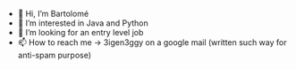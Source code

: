 - 👋 Hi, I’m Bartolomé
- 👀 I’m interested in Java and Python
- 💞️ I’m looking for an entry level job
- 📫 How to reach me -> 3igen3ggy on a google mail (written such way for anti-spam purpose)

<!---
3igen3ggy/3igen3ggy is a ✨ special ✨ repository because its `README.md` (this file) appears on your GitHub profile.
You can click the Preview link to take a look at your changes.
--->

